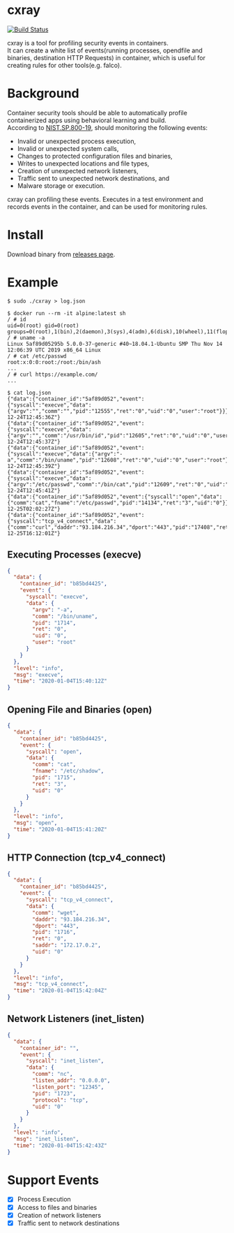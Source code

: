 # cxray

[![Build Status](https://mrtc0.semaphoreci.com/badges/cxray/branches/master.svg)](https://semaphoreci.com/mrtc0/cxray)

cxray is a tool for profiling security events in containers.  
It can create a white list of events(running processes, opendfile and binaries, destination HTTP Requests) in container, which is useful for creating rules for other tools(e.g. falco).

# Background

Container security tools should be able to automatically profile containerized apps using behavioral learning and build.  
According to [NIST.SP.800-19](https://nvlpubs.nist.gov/nistpubs/SpecialPublications/NIST.SP.800-190.pdf), should monitoring the following events:

 * Invalid or unexpected process execution,
 * Invalid or unexpected system calls,
 * Changes to protected configuration files and binaries,
 * Writes to unexpected locations and file types,
 * Creation of unexpected network listeners,
 * Traffic sent to unexpected network destinations, and
 * Malware storage or execution.

cxray can profiling these events. Executes in a test environment and records events in the container, and can be used for monitoring rules.  

# Install

Download binary from [releases page](https://github.com/mrtc0/cxray/releases).  

# Example

```shell
$ sudo ./cxray > log.json

$ docker run --rm -it alpine:latest sh
/ # id
uid=0(root) gid=0(root) groups=0(root),1(bin),2(daemon),3(sys),4(adm),6(disk),10(wheel),11(floppy),20(dialout),26(tape),27(video)
/ # uname -a
Linux 5af89d05295b 5.0.0-37-generic #40~18.04.1-Ubuntu SMP Thu Nov 14 12:06:39 UTC 2019 x86_64 Linux
/ # cat /etc/passwd
root:x:0:0:root:/root:/bin/ash
...
/ # curl https://example.com/
...

$ cat log.json
{"data":{"container_id":"5af89d052","event":{"syscall":"execve","data":{"argv":"","comm":"","pid":"12555","ret":"0","uid":"0","user":"root"}}},"level":"info","msg":"execve","time":"2019-12-24T12:45:36Z"}
{"data":{"container_id":"5af89d052","event":{"syscall":"execve","data":{"argv":"","comm":"/usr/bin/id","pid":"12605","ret":"0","uid":"0","user":"root"}}},"level":"info","msg":"execve","time":"2019-12-24T12:45:37Z"}
{"data":{"container_id":"5af89d052","event":{"syscall":"execve","data":{"argv":"-a","comm":"/bin/uname","pid":"12608","ret":"0","uid":"0","user":"root"}}},"level":"info","msg":"execve","time":"2019-12-24T12:45:39Z"}
{"data":{"container_id":"5af89d052","event":{"syscall":"execve","data":{"argv":"/etc/passwd","comm":"/bin/cat","pid":"12609","ret":"0","uid":"0","user":"root"}}},"level":"info","msg":"execve","time":"2019-12-24T12:45:41Z"}
{"data":{"container_id":"5af89d052","event":{"syscall":"open","data":{"comm":"cat","fname":"/etc/passwd","pid":"14134","ret":"3","uid":"0"}}},"level":"info","msg":"open","time":"2019-12-25T02:02:27Z"}
{"data":{"container_id":"5af89d052","event":{"syscall":"tcp_v4_connect","data":{"comm":"curl","daddr":"93.184.216.34","dport":"443","pid":"17408","ret":"0","saddr":"172.17.0.2","uid":"0"}}},"level":"info","msg":"tcp_v4_connect","time":"2019-12-25T16:12:01Z"}
```

## Executing Processes (execve)

```json
{
  "data": {
    "container_id": "b85bd4425",
    "event": {
      "syscall": "execve",
      "data": {
        "argv": "-a",
        "comm": "/bin/uname",
        "pid": "1714",
        "ret": "0",
        "uid": "0",
        "user": "root"
      }
    }
  },
  "level": "info",
  "msg": "execve",
  "time": "2020-01-04T15:40:12Z"
}
```

## Opening File and Binaries (open)

```json
{
  "data": {
    "container_id": "b85bd4425",
    "event": {
      "syscall": "open",
      "data": {
        "comm": "cat",
        "fname": "/etc/shadow",
        "pid": "1715",
        "ret": "3",
        "uid": "0"
      }
    }
  },
  "level": "info",
  "msg": "open",
  "time": "2020-01-04T15:41:20Z"
}
```

## HTTP Connection (tcp_v4_connect)

```json
{
  "data": {
    "container_id": "b85bd4425",
    "event": {
      "syscall": "tcp_v4_connect",
      "data": {
        "comm": "wget",
        "daddr": "93.184.216.34",
        "dport": "443",
        "pid": "1716",
        "ret": "0",
        "saddr": "172.17.0.2",
        "uid": "0"
      }
    }
  },
  "level": "info",
  "msg": "tcp_v4_connect",
  "time": "2020-01-04T15:42:04Z"
}
```

## Network Listeners (inet_listen)

```json
{
  "data": {
    "container_id": "",
    "event": {
      "syscall": "inet_listen",
      "data": {
        "comm": "nc",
        "listen_addr": "0.0.0.0",
        "listen_port": "12345",
        "pid": "1723",
        "protocol": "tcp",
        "uid": "0"
      }
    }
  },
  "level": "info",
  "msg": "inet_listen",
  "time": "2020-01-04T15:42:43Z"
}
```

# Support Events

 * [x] Process Execution
 * [x] Access to files and binaries
 * [x] Creation of network listeners
 * [x] Traffic sent to network destinations
